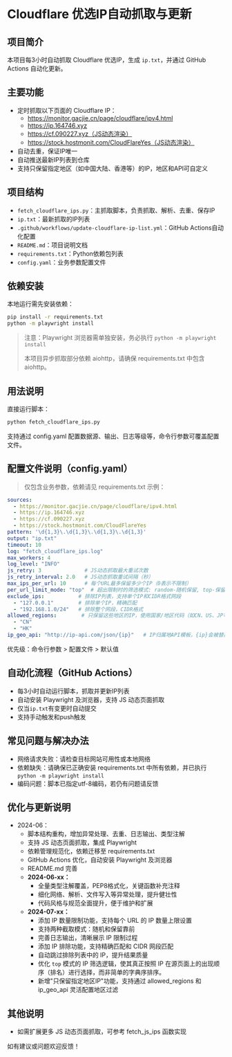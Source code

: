 # Cloudflare 优选IP自动抓取与更新

## 项目简介
本项目每3小时自动抓取 Cloudflare 优选IP，生成 `ip.txt`，并通过 GitHub Actions 自动化更新。

## 主要功能
- 定时抓取以下页面的 Cloudflare IP：
  - https://monitor.gacjie.cn/page/cloudflare/ipv4.html
  - https://ip.164746.xyz
  - https://cf.090227.xyz（JS动态渲染）
  - https://stock.hostmonit.com/CloudFlareYes（JS动态渲染）
- 自动去重，保证IP唯一
- 自动推送最新IP列表到仓库
- 支持只保留指定地区（如中国大陆、香港等）的IP，地区和API可自定义

## 项目结构
- `fetch_cloudflare_ips.py`：主抓取脚本，负责抓取、解析、去重、保存IP
- `ip.txt`：最新抓取的IP列表
- `.github/workflows/update-cloudflare-ip-list.yml`：GitHub Actions自动化配置
- `README.md`：项目说明文档
- `requirements.txt`：Python依赖包列表
- `config.yaml`：业务参数配置文件

## 依赖安装
本地运行需先安装依赖：
```bash
pip install -r requirements.txt
python -m playwright install
```
> 注意：Playwright 浏览器需单独安装，务必执行 `python -m playwright install`
> 
> 本项目异步抓取部分依赖 aiohttp，请确保 requirements.txt 中包含 aiohttp。

## 用法说明
直接运行脚本：
```bash
python fetch_cloudflare_ips.py
```

支持通过 config.yaml 配置数据源、输出、日志等级等，命令行参数可覆盖配置文件。

## 配置文件说明（config.yaml）
> 仅包含业务参数，依赖请见 requirements.txt
示例：
```yaml
sources:
  - https://monitor.gacjie.cn/page/cloudflare/ipv4.html
  - https://ip.164746.xyz
  - https://cf.090227.xyz
  - https://stock.hostmonit.com/CloudFlareYes
pattern: '\d{1,3}\.\d{1,3}\.\d{1,3}\.\d{1,3}'
output: "ip.txt"
timeout: 10
log: "fetch_cloudflare_ips.log"
max_workers: 4
log_level: "INFO"
js_retry: 3              # JS动态抓取最大重试次数
js_retry_interval: 2.0   # JS动态抓取重试间隔（秒）
max_ips_per_url: 10      # 每个URL最多保留多少个IP（0表示不限制）
per_url_limit_mode: "top"  # 超出限制时的筛选模式: random-随机保留, top-保留页面上实际靠前的IP
exclude_ips:           # 排除IP列表，支持单个IP和CIDR格式网段
  - "127.0.0.1"        # 排除单个IP，精确匹配
  - "192.168.1.0/24"   # 排除整个网段，CIDR格式
allowed_regions:        # 只保留这些地区的IP，使用国家/地区代码（如CN、US、JP等），留空或缺省则不过滤
  - "CN"
  - "HK"
ip_geo_api: "http://ip-api.com/json/{ip}"   # IP归属地API模板，{ip}会被替换为实际IP
```

优先级：命令行参数 > 配置文件 > 默认值

## 自动化流程（GitHub Actions）
- 每3小时自动运行脚本，抓取并更新IP列表
- 自动安装 Playwright 及浏览器，支持 JS 动态页面抓取
- 仅当`ip.txt`有变更时自动提交
- 支持手动触发和push触发

## 常见问题与解决办法
- 网络请求失败：请检查目标网站可用性或本地网络
- 依赖缺失：请确保已正确安装 requirements.txt 中所有依赖，并已执行 `python -m playwright install`
- 编码问题：脚本已指定utf-8编码，若仍有问题请反馈

## 优化与更新说明
- 2024-06：
  - 脚本结构重构，增加异常处理、去重、日志输出、类型注解
  - 支持 JS 动态页面抓取，集成 Playwright
  - 依赖管理规范化，依赖迁移至 requirements.txt
  - GitHub Actions 优化，自动安装 Playwright 及浏览器
  - README.md 完善
  - **2024-06-xx：**
    - 全量类型注解覆盖，PEP8格式化，关键函数补充注释
    - 细化网络、解析、文件写入等异常处理，提升健壮性
    - 代码风格与规范全面提升，便于维护和扩展
  - **2024-07-xx：**
    - 添加 IP 数量限制功能，支持每个 URL 的 IP 数量上限设置
    - 支持两种截取模式：随机和保留靠前
    - 完善日志输出，清晰展示 IP 限制过程
    - 添加 IP 排除功能，支持精确匹配和 CIDR 网段匹配
    - 自动跳过排除列表中的 IP，提升结果质量
    - 优化 `top` 模式的 IP 筛选逻辑，使其真正按照 IP 在源页面上的出现顺序（排名）进行选择，而非简单的字典序排序。
    - 新增"只保留指定地区IP"功能，支持通过 allowed_regions 和 ip_geo_api 灵活配置地区过滤

## 其他说明
- 如需扩展更多 JS 动态页面抓取，可参考 fetch_js_ips 函数实现

如有建议或问题欢迎反馈！
